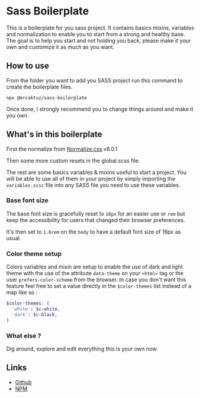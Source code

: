 # Sass Boilerplate

This is a boilerplate for you sass project. It contains basics mixins, variables and normalization to enable you to start from a strong and healthy base. The goal is to help you start and not holding you back, please make it your own and customize it as much as you want.

## How to use

From the folder you want to add you SASS project run this command to create the boilerplate files.

```
npx @mrcaktuz/sass-boilerplate
```

Once done, I strongly recommend you to change things around and make it you own.

## What's in this boilerplate

First the normalize from [Normalize.css](https://necolas.github.io/normalize.css/) v8.0.1

Then some more custom resets in the global.scss file.

The rest are some basics variables & mixins useful to start a project. You will be able to use all of them in your project by simply importing the `variables.scss` file into any SASS file you need to use these variables.

### Base font size

The base font size is gracefully reset to `10px` for an easier use or `rem` but keep the accessibility for users that changed their browser preferences.

It's then set to `1.6rem` on the `body` to have a default font size of 16px as usual.

### Color theme setup

Colors variables and mixin are setup to enable the use of dark and light theme with the use of the attribute `data-theme` on your `<html>` tag or the user `prefers-color-scheme` from the browser. In case you don't want this feature feel free to set a value directly in the `$color-themes` list instead of a map like so :
``` SCSS
$color-themes: (
  'white': $c-white,
  'dark': $c-black,
)
```

### What else ?

Dig around, explore and edit everything this is your own now.

## Links
- [Github](https://github.com/MrCaktuz/sass-boilerplate)
- [NPM](https://www.npmjs.com/package/@mrcaktuz/sass-boilerplate)